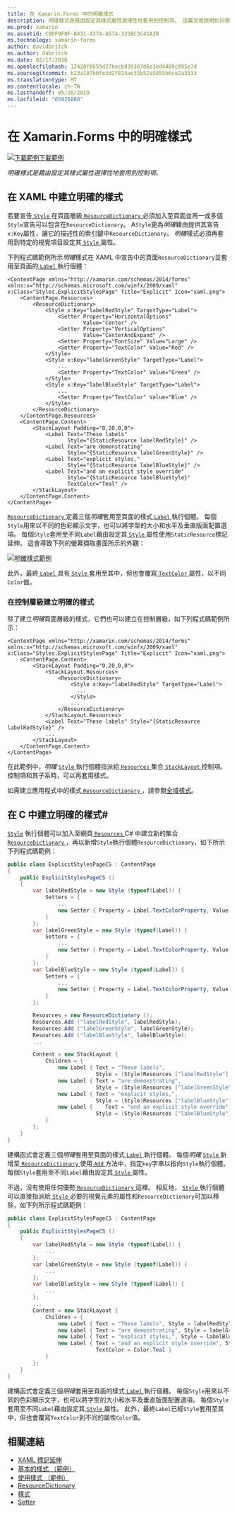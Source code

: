 ```yaml
---
title: 在 Xamarin.Forms 中的明確樣式
description: 明確樣式是藉由設定其樣式屬性選擇性地套用到控制項。 這篇文章說明如何使用 Xamarin.Forms 應用程式中的明確樣式。
ms.prod: xamarin
ms.assetid: C0DF9F8F-B431-4374-A574-325BC3C41A3B
ms.technology: xamarin-forms
author: davidbritch
ms.author: dabritch
ms.date: 02/17/2016
ms.openlocfilehash: 12420f0559d27becb839307d6a1ed4489c895e7d
ms.sourcegitcommit: b23a107b0fe3d2f814ae35b52a5855b6ce2a3513
ms.translationtype: MT
ms.contentlocale: zh-TW
ms.lasthandoff: 05/20/2019
ms.locfileid: "65926880"
---
```

# <a name="explicit-styles-in-xamarinforms"></a>在 Xamarin.Forms 中的明確樣式

[![下載範例](~/media/shared/download.png)下載範例](https://developer.xamarin.com/samples/xamarin-forms/UserInterface/Styles/BasicStyles/)

_明確樣式是藉由設定其樣式屬性選擇性地套用到控制項。_

## <a name="create-an-explicit-style-in-xaml"></a>在 XAML 中建立明確的樣式

若要宣告[ `Style` ](xref:Xamarin.Forms.Style)在頁面層級[ `ResourceDictionary` ](xref:Xamarin.Forms.ResourceDictionary)必須加入至頁面並再一或多個`Style`宣告可以包含在`ResourceDictionary`。 A`Style`更為*明確*藉由提供其宣告`x:Key`屬性，讓它的描述性的索引鍵中`ResourceDictionary`。 *明確*樣式必須再套用到特定的視覺項目設定其[ `Style` ](xref:Xamarin.Forms.NavigableElement.Style)屬性。

下列程式碼範例所示*明確*樣式在 XAML 中宣告中的頁面`ResourceDictionary`並套用至頁面的[ `Label` ](xref:Xamarin.Forms.Label)執行個體：

```xaml
<ContentPage xmlns="http://xamarin.com/schemas/2014/forms" xmlns:x="http://schemas.microsoft.com/winfx/2009/xaml" x:Class="Styles.ExplicitStylesPage" Title="Explicit" Icon="xaml.png">
    <ContentPage.Resources>
        <ResourceDictionary>
            <Style x:Key="labelRedStyle" TargetType="Label">
                <Setter Property="HorizontalOptions"
                        Value="Center" />
                <Setter Property="VerticalOptions"
                        Value="CenterAndExpand" />
                <Setter Property="FontSize" Value="Large" />
                <Setter Property="TextColor" Value="Red" />
            </Style>
            <Style x:Key="labelGreenStyle" TargetType="Label">
                ...
                <Setter Property="TextColor" Value="Green" />
            </Style>
            <Style x:Key="labelBlueStyle" TargetType="Label">
                ...
                <Setter Property="TextColor" Value="Blue" />
            </Style>
        </ResourceDictionary>
    </ContentPage.Resources>
    <ContentPage.Content>
        <StackLayout Padding="0,20,0,0">
            <Label Text="These labels"
                   Style="{StaticResource labelRedStyle}" />
            <Label Text="are demonstrating"
                   Style="{StaticResource labelGreenStyle}" />
            <Label Text="explicit styles,"
                   Style="{StaticResource labelBlueStyle}" />
            <Label Text="and an explicit style override"
                   Style="{StaticResource labelBlueStyle}"
                   TextColor="Teal" />
        </StackLayout>
    </ContentPage.Content>
</ContentPage>
```

[ `ResourceDictionary` ](xref:Xamarin.Forms.ResourceDictionary)定義三個*明確*套用至頁面的樣式[ `Label` ](xref:Xamarin.Forms.Label)執行個體。 每個`Style`用來以不同的色彩顯示文字，也可以將字型的大小和水平及垂直版面配置選項。 每個`Style`套用至不同`Label`藉由設定其[ `Style` ](xref:Xamarin.Forms.NavigableElement.Style)屬性使用`StaticResource`標記延伸。 這會導致下列的螢幕擷取畫面所示的外觀：

[![](explicit-images/explicit-styles.png "明確樣式範例")](explicit-images/explicit-styles-large.png#lightbox "明確樣式範例")

此外，最終[ `Label` ](xref:Xamarin.Forms.Label)具有[ `Style` ](xref:Xamarin.Forms.Style)套用至其中，但也會覆寫[ `TextColor` ](xref:Xamarin.Forms.Label.TextColor)屬性，以不同`Color`值。

### <a name="create-an-explicit-style-at-the-control-level"></a>在控制層級建立明確的樣式

除了建立*明確*頁面層級的樣式，它們也可以建立在控制層級，如下列程式碼範例所示：

```xaml
<ContentPage xmlns="http://xamarin.com/schemas/2014/forms" xmlns:x="http://schemas.microsoft.com/winfx/2009/xaml" x:Class="Styles.ExplicitStylesPage" Title="Explicit" Icon="xaml.png">
    <ContentPage.Content>
        <StackLayout Padding="0,20,0,0">
            <StackLayout.Resources>
                <ResourceDictionary>
                    <Style x:Key="labelRedStyle" TargetType="Label">
                      ...
                    </Style>
                    ...
                </ResourceDictionary>
            </StackLayout.Resources>
            <Label Text="These labels" Style="{StaticResource labelRedStyle}" />
            ...
        </StackLayout>
    </ContentPage.Content>
</ContentPage>
```

在此範例中，*明確* [ `Style` ](xref:Xamarin.Forms.Style)執行個體指派給[ `Resources` ](xref:Xamarin.Forms.VisualElement.Resources)集合[ `StackLayout` ](xref:Xamarin.Forms.StackLayout)控制項。 控制項和其子系時，可以再套用樣式。

如需建立應用程式中的樣式[ `ResourceDictionary` ](xref:Xamarin.Forms.ResourceDictionary)，請參閱[全域樣式](~/xamarin-forms/user-interface/styles/application.md)。

## <a name="create-an-explicit-style-in-c35"></a>在 C 中建立明確的樣式&#35;

[`Style`](xref:Xamarin.Forms.Style) 執行個體可以加入至網頁[ `Resources` ](xref:Xamarin.Forms.VisualElement.Resources) C# 中建立新的集合[ `ResourceDictionary` ](xref:Xamarin.Forms.ResourceDictionary)，再以新增`Style`執行個體`ResourceDictionary`，如下所示下列程式碼範例：

```csharp
public class ExplicitStylesPageCS : ContentPage
{
    public ExplicitStylesPageCS ()
    {
        var labelRedStyle = new Style (typeof(Label)) {
            Setters = {
                ...
                new Setter { Property = Label.TextColorProperty, Value = Color.Red    }
            }
        };
        var labelGreenStyle = new Style (typeof(Label)) {
            Setters = {
                ...
                new Setter { Property = Label.TextColorProperty, Value = Color.Green }
            }
        };
        var labelBlueStyle = new Style (typeof(Label)) {
            Setters = {
                ...
                new Setter { Property = Label.TextColorProperty, Value = Color.Blue }
            }
        };

        Resources = new ResourceDictionary ();
        Resources.Add ("labelRedStyle", labelRedStyle);
        Resources.Add ("labelGreenStyle", labelGreenStyle);
        Resources.Add ("labelBlueStyle", labelBlueStyle);
        ...

        Content = new StackLayout {
            Children = {
                new Label { Text = "These labels",
                            Style = (Style)Resources ["labelRedStyle"] },
                new Label { Text = "are demonstrating",
                            Style = (Style)Resources ["labelGreenStyle"] },
                new Label { Text = "explicit styles,",
                            Style = (Style)Resources ["labelBlueStyle"] },
                new Label {    Text = "and an explicit style override",
                            Style = (Style)Resources ["labelBlueStyle"], TextColor = Color.Teal }
            }
        };
    }
}
```

建構函式會定義三個*明確*套用至頁面的樣式[ `Label` ](xref:Xamarin.Forms.Label)執行個體。 每個*明確* [ `Style` ](xref:Xamarin.Forms.Style)新增至[ `ResourceDictionary` ](xref:Xamarin.Forms.ResourceDictionary)使用[ `Add` ](xref:Xamarin.Forms.ResourceDictionary.Add(System.String,System.Object))方法中，指定`key`字串以指向`Style`執行個體。 每個`Style`套用至不同`Label`藉由設定其[ `Style` ](xref:Xamarin.Forms.NavigableElement.Style)屬性。

不過，沒有使用任何優勢[ `ResourceDictionary` ](xref:Xamarin.Forms.ResourceDictionary)這裡。 相反地， [ `Style` ](xref:Xamarin.Forms.Style)執行個體可以直接指派給[ `Style` ](xref:Xamarin.Forms.NavigableElement.Style)必要的視覺元素的屬性和`ResourceDictionary`可加以移除，如下列所示程式碼範例：

```csharp
public class ExplicitStylesPageCS : ContentPage
{
    public ExplicitStylesPageCS ()
    {
        var labelRedStyle = new Style (typeof(Label)) {
            ...
        };
        var labelGreenStyle = new Style (typeof(Label)) {
            ...
        };
        var labelBlueStyle = new Style (typeof(Label)) {
            ...
        };
        ...
        Content = new StackLayout {
            Children = {
                new Label { Text = "These labels", Style = labelRedStyle },
                new Label { Text = "are demonstrating", Style = labelGreenStyle },
                new Label { Text = "explicit styles,", Style = labelBlueStyle },
                new Label { Text = "and an explicit style override", Style = labelBlueStyle,
                            TextColor = Color.Teal }
            }
        };
    }
}
```

建構函式會定義三個*明確*套用至頁面的樣式[ `Label` ](xref:Xamarin.Forms.Label)執行個體。 每個`Style`用來以不同的色彩顯示文字，也可以將字型的大小和水平及垂直版面配置選項。 每個`Style`套用至不同`Label`藉由設定其[ `Style` ](xref:Xamarin.Forms.NavigableElement.Style)屬性。 此外，最終`Label`已經`Style`套用至其中，但也會覆寫`TextColor`到不同的屬性`Color`值。

## <a name="related-links"></a>相關連結

- [XAML 標記延伸](~/xamarin-forms/xaml/xaml-basics/xaml-markup-extensions.md)
- [基本的樣式 （範例）](https://developer.xamarin.com/samples/xamarin-forms/UserInterface/Styles/BasicStyles/)
- [使用樣式 （範例）](https://developer.xamarin.com/samples/xamarin-forms/WorkingWithStyles/)
- [ResourceDictionary](xref:Xamarin.Forms.ResourceDictionary)
- [樣式](xref:Xamarin.Forms.Style)
- [Setter](xref:Xamarin.Forms.Setter)
